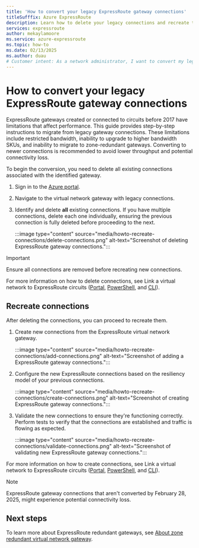 ```yaml
---
title: 'How to convert your legacy ExpressRoute gateway connections'
titleSufffix: Azure ExpressRoute
description: Learn how to delete your legacy connections and recreate them on improved hardware.
services: expressroute
author: mekaylamoore
ms.service: azure-expressroute
ms.topic: how-to
ms.date: 02/13/2025
ms.author: duau
# Customer intent: As a network administrator, I want to convert my legacy ExpressRoute gateway connections to new configurations so that I can enhance performance, increase bandwidth, and avoid potential connectivity issues.
---
```


# How to convert your legacy ExpressRoute gateway connections

ExpressRoute gateways created or connected to circuits before 2017 have limitations that affect performance. This guide provides step-by-step instructions to migrate from legacy gateway connections. These limitations include restricted bandwidth, inability to upgrade to higher bandwidth SKUs, and inability to migrate to zone-redundant gateways. Converting to newer connections is recommended to avoid lower throughput and potential connectivity loss.


To begin the conversion, you need to delete all existing connections associated with the identified gateway.

1. Sign in to the [Azure portal](https://portal.azure.com).
2. Navigate to the virtual network gateway with legacy connections.
3. Identify and delete **all** existing connections. If you have multiple connections, delete each one individually, ensuring the previous connection is fully deleted before proceeding to the next.

    :::image type="content" source="media/howto-recreate-connections/delete-connections.png" alt-text="Screenshot of deleting ExpressRoute gateway connections.":::

> [!IMPORTANT]
> Ensure all connections are removed before recreating new connections.

For more information on how to delete connections, see Link a virtual network to ExpressRoute circuits ([Portal](expressroute-howto-linkvnet-portal-resource-manager.md), [PowerShell](expressroute-howto-linkvnet-arm.md), and [CLI](expressroute-howto-linkvnet-cli.md)).


## Recreate connections

After deleting the connections, you can proceed to recreate them.

1. Create new connections from the ExpressRoute virtual network gateway.

    :::image type="content" source="media/howto-recreate-connections/add-connections.png" alt-text="Screenshot of adding a ExpressRoute gateway connections.":::

2. Configure the new ExpressRoute connections based on the resiliency model of your previous connections.

    :::image type="content" source="media/howto-recreate-connections/create-connections.png" alt-text="Screenshot of creating ExpressRoute gateway connections.":::

3. Validate the new connections to ensure they're functioning correctly. Perform tests to verify that the connections are established and traffic is flowing as expected.

    :::image type="content" source="media/howto-recreate-connections/validate-connections.png" alt-text="Screenshot of validating new ExpressRoute gateway connections.":::

For more information on how to create connections, see Link a virtual network to ExpressRoute circuits ([Portal](expressroute-howto-linkvnet-portal-resource-manager.md#to-create-a-connection), [PowerShell](expressroute-howto-linkvnet-arm.md#connect-a-virtual-network), and [CLI](expressroute-howto-linkvnet-cli.md#connect-a-virtual-network-in-the-same-subscription-to-a-circuit)).

> [!NOTE]
> ExpressRoute gateway connections that aren't converted by February 28, 2025, might experience potential connectivity loss.
    
## Next steps

To learn more about ExpressRoute redundant gateways, see [About zone redundant virtual network gateway](../vpn-gateway/about-zone-redundant-vnet-gateways.md?toc=%2Fazure%2Fexpressroute%2Ftoc.json).
